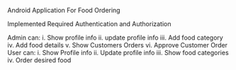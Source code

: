 Android Application For Food Ordering 

Implemented Required Authentication and Authorization

Admin can: 
i. Show profile info 
ii. update profile info 
iii. Add food category 
iv. Add food details 
v. Show Customers Orders 
vi. Approve Customer Order 
User   can: 
i. Show Profile info 
ii. Update profile info 
iii. Show food categories 
iv. Order desired food
